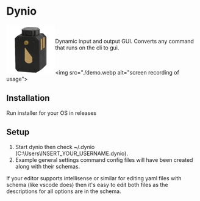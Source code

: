 
<p align="center">

# Dynio

</p>

<div align="center">
    <img src="./app-icon.png" alt="header logo: dynio" width="128px" height="128px" align="left">
</div>

<br>
<br>
Dynamic input and output GUI. Converts any command that runs on the cli to gui.

<br>
<br>
<br>

<img src="./demo.webp alt="screen recording of usage">

## Installation

Run installer for your OS in releases

## Setup

1. Start dynio then check ~/.dynio (C:\Users\INSERT_YOUR_USERNAME\.dynio). 
2. Example general settings
command config files will have been created along with their schemas.

If your editor supports 
intellisense or similar for editing yaml files with schema (like vscode does) then it's 
easy to edit both files as the descriptions for all options are in the schema. 

